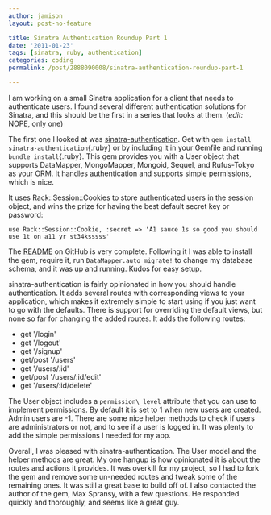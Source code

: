 ```yaml
---
author: jamison
layout: post-no-feature

title: Sinatra Authentication Roundup Part 1
date: '2011-01-23'
tags: [sinatra, ruby, authentication]
categories: coding
permalink: /post/2888090008/sinatra-authentication-roundup-part-1

---
```


I am working on a small Sinatra application for a client that needs to
authenticate users. I found several different authentication solutions for
Sinatra, and this should be the first in a series that looks at them. (*edit:* NOPE, only one)

The first one I looked at was
[sinatra-authentication](https://github.com/maxjustus/sinatra-authentication "sinatra-authentication").
Get with `gem install sinatra-authentication`{.ruby} or by including it
in your Gemfile and running `bundle install`{.ruby}. This gem provides
you with a User object that supports DataMapper, MongoMapper, Mongoid,
Sequel, and Rufus-Tokyo as your ORM. It handles authentication and
supports simple permissions, which is nice.

It uses Rack::Session::Cookies to store authenticated users in the
session object, and wins the prize for having the best default secret
key or password:

    use Rack::Session::Cookie, :secret => 'A1 sauce 1s so good you should use 1t on a11 yr st34ksssss'

The
[README](https://github.com/maxjustus/sinatra-authentication/blob/master/readme.markdown "README")
on GitHub is very complete. Following it I was able to install the gem,
require it, run `DataMapper.auto_migrate!` to change my database schema,
and it was up and running. Kudos for easy setup.

sinatra-authentication is fairly opinionated in how you should handle
authentication. It adds several routes with corresponding views to your
application, which makes it extremely simple to start using if you just
want to go with the defaults. There is support for overriding the
default views, but none so far for changing the added routes. It adds
the following routes:

-   get '/login'
-   get '/logout'
-   get '/signup'
-   get/post '/users'
-   get '/users/:id'
-   get/post '/users/:id/edit'
-   get '/users/:id/delete'

The User object includes a `permission\_level` attribute
that you can use to implement permissions. By default it is set to 1
when new users are created. Admin users are -1. There are some nice
helper methods to check if users are administrators or not, and to see
if a user is logged in. It was plenty to add the simple permissions I
needed for my app.

Overall, I was pleased with sinatra-authentication. The User model and
the helper methods are great. My one hangup is how opinionated it is
about the routes and actions it provides. It was overkill for my
project, so I had to fork the gem and remove some un-needed routes and
tweak some of the remaining ones. It was still a great base to build off
of. I also contacted the author of the gem, Max Spransy, with a few
questions. He responded quickly and thoroughly, and seems like a great
guy.
